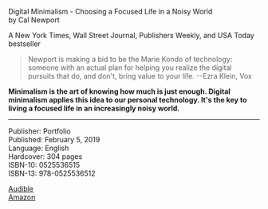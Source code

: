 
Digital Minimalism - Choosing a Focused Life in a Noisy World  
by Cal Newport


A New York Times, Wall Street Journal, Publishers Weekly, and USA Today bestseller

> Newport is making a bid to be the Marie Kondo of technology: someone with an actual plan for helping you realize the digital pursuits that do, and don't, bring value to your life.
--Ezra Klein, Vox

__Minimalism is the art of knowing how much is just enough. Digital minimalism applies this idea to our personal technology. It's the key to living a focused life in an increasingly noisy world.__

---

Publisher: Portfolio  
Published: February 5, 2019  
Language: English  
Hardcover: 304 pages  
ISBN-10: 0525536515  
ISBN-13: 978-0525536512  

[Audible](https://www.audible.ca/pd/Digital-Minimalism-Audiobook/B07LGCL8G5)  
[Amazon](https://www.amazon.com/Digital-Minimalism-Choosing-Focused-Noisy/dp/0525536515)  
